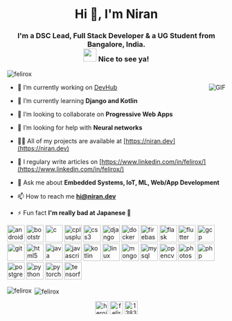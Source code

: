 <h1 align="center">Hi 👋, I'm Niran</h1>

<h3 align="center">I'm a DSC Lead, Full Stack Developer & a UG Student from Bangalore, India.<br><img src="https://emojis.slackmojis.com/emojis/images/1531849430/4246/blob-sunglasses.gif?1531849430" width="30"/> Nice to see ya!</h3>

<p align="left"> <img src="https://komarev.com/ghpvc/?username=felirox" alt="felirox" /> </p>
<img align="right" alt="GIF" src="https://media.giphy.com/media/836HiJc7pgzy8iNXCn/giphy.gif" />

- 🔭 I’m currently working on [DevHub](https://github.com/felirox/DevHub)

- 🌱 I’m currently learning **Django and Kotlin**

- 👯 I’m looking to collaborate on **Progressive Web Apps**

- 🤝 I’m looking for help with **Neural networks**

- 👨‍💻 All of my projects are available at [https://niran.dev](https://niran.dev)

- 📝 I regulary write articles on [https://www.linkedin.com/in/felirox/](https://www.linkedin.com/in/felirox/)

- 💬 Ask me about **Embedded Systems, IoT, ML, Web/App Development**

- 📫 How to reach me **hi@niran.dev**

- ⚡ Fun fact **I'm really bad at Japanese 🏯**

<p align="left"><img src="https://devicons.github.io/devicon/devicon.git/icons/android/android-original-wordmark.svg" alt="android" width="40" height="40"/> <img src="https://devicons.github.io/devicon/devicon.git/icons/bootstrap/bootstrap-plain.svg" alt="bootstrap" width="40" height="40"/> <img src="https://devicons.github.io/devicon/devicon.git/icons/c/c-original.svg" alt="c" width="40" height="40"/> <img src="https://devicons.github.io/devicon/devicon.git/icons/cplusplus/cplusplus-original.svg" alt="cplusplus" width="40" height="40"/> <img src="https://devicons.github.io/devicon/devicon.git/icons/css3/css3-original-wordmark.svg" alt="css3" width="40" height="40"/> <img src="https://devicons.github.io/devicon/devicon.git/icons/django/django-original.svg" alt="django" width="40" height="40"/> <img src="https://devicons.github.io/devicon/devicon.git/icons/docker/docker-original-wordmark.svg" alt="docker" width="40" height="40"/> <img src="https://www.vectorlogo.zone/logos/firebase/firebase-icon.svg" alt="firebase" width="40" height="40"/> <img src="https://www.vectorlogo.zone/logos/pocoo_flask/pocoo_flask-icon.svg" alt="flask" width="40" height="40"/> <img src="https://www.vectorlogo.zone/logos/flutterio/flutterio-icon.svg" alt="flutter" width="40" height="40"/> <img src="https://www.vectorlogo.zone/logos/google_cloud/google_cloud-icon.svg" alt="gcp" width="40" height="40"/> <img src="https://www.vectorlogo.zone/logos/git-scm/git-scm-icon.svg" alt="git" width="40" height="40"/> <img src="https://devicons.github.io/devicon/devicon.git/icons/html5/html5-original-wordmark.svg" alt="html5" width="40" height="40"/> <img src="https://devicons.github.io/devicon/devicon.git/icons/java/java-original-wordmark.svg" alt="java" width="40" height="40"/> <img src="https://devicons.github.io/devicon/devicon.git/icons/javascript/javascript-original.svg" alt="javascript" width="40" height="40"/> <img src="https://www.vectorlogo.zone/logos/kotlinlang/kotlinlang-icon.svg" alt="kotlin" width="40" height="40"/> <img src="https://devicons.github.io/devicon/devicon.git/icons/linux/linux-original.svg" alt="linux" width="40" height="40"/> <img src="https://devicons.github.io/devicon/devicon.git/icons/mongodb/mongodb-original-wordmark.svg" alt="mongodb" width="40" height="40"/> <img src="https://devicons.github.io/devicon/devicon.git/icons/mysql/mysql-original-wordmark.svg" alt="mysql" width="40" height="40"/> <img src="https://www.vectorlogo.zone/logos/opencv/opencv-icon.svg" alt="opencv" width="40" height="40"/> <img src="https://devicons.github.io/devicon/devicon.git/icons/photoshop/photoshop-plain.svg" alt="photoshop" width="40" height="40"/> <img src="https://devicons.github.io/devicon/devicon.git/icons/php/php-original.svg" alt="php" width="40" height="40"/> <img src="https://devicons.github.io/devicon/devicon.git/icons/postgresql/postgresql-original-wordmark.svg" alt="postgresql" width="40" height="40"/> <img src="https://devicons.github.io/devicon/devicon.git/icons/python/python-original.svg" alt="python" width="40" height="40"/> <img src="https://www.vectorlogo.zone/logos/pytorch/pytorch-icon.svg" alt="pytorch" width="40" height="40"/> <img src="https://www.vectorlogo.zone/logos/tensorflow/tensorflow-icon.svg" alt="tensorflow" width="40" height="40"/></p><p><img align="left" src="https://github-readme-stats.vercel.app/api/top-langs/?username=felirox&layout=compact&hide=html" alt="felirox" /></p>

<p>&nbsp;<img align="center" src="https://github-readme-stats.vercel.app/api?username=felirox&show_icons=true" alt="felirox" /></p>

<p align="center">
<a href="https://twitter.com/heroicdemigod" target="blank"><img align="center" src="https://cdn.jsdelivr.net/npm/simple-icons@3.0.1/icons/twitter.svg" alt="heroicdemigod" height="30" width="30" /></a>
<a href="https://linkedin.com/in/felirox" target="blank"><img align="center" src="https://cdn.jsdelivr.net/npm/simple-icons@3.0.1/icons/linkedin.svg" alt="felirox" height="30" width="30" /></a>
<a href="https://stackoverflow.com/users/13833255/niran" target="blank"><img align="center" src="https://cdn.jsdelivr.net/npm/simple-icons@3.0.1/icons/stackoverflow.svg" alt="13833255/niran" height="30" width="30" /></a>
</p>
